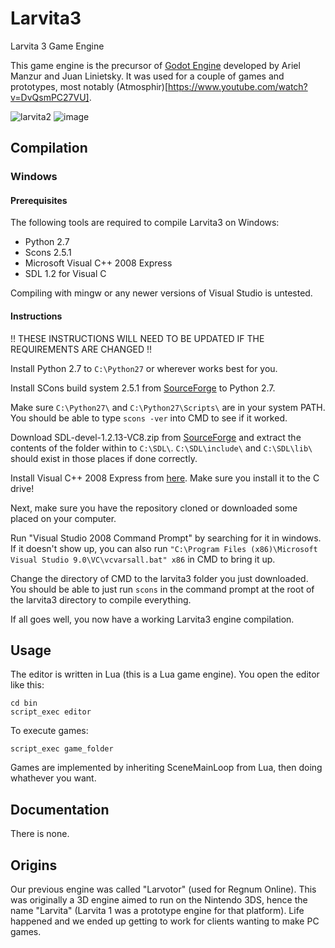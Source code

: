 # Larvita3
Larvita 3 Game Engine

This game engine is the precursor of [Godot Engine](http://www.godotengine.org) developed by Ariel Manzur and Juan Linietsky.
It was used for a couple of games and prototypes, most notably (Atmosphir)[https://www.youtube.com/watch?v=DvQsmPC27VU].

![larvita2](https://github.com/reduz/larvita3/assets/6265307/6687cd24-0751-4e11-b779-8acfd3db93e9)
![image](https://github.com/reduz/larvita3/assets/6265307/2ffce16d-e9e6-4ba7-bed4-ee00cacd8bf0)



## Compilation

### Windows

#### Prerequisites

The following tools are required to compile Larvita3 on Windows:

* Python 2.7
* Scons 2.5.1
* Microsoft Visual C++ 2008 Express
* SDL 1.2 for Visual C

Compiling with mingw or any newer versions of Visual Studio is untested.

#### Instructions

!! THESE INSTRUCTIONS WILL NEED TO BE UPDATED IF THE REQUIREMENTS ARE CHANGED !!

Install Python 2.7 to `C:\Python27` or wherever works best for you.

Install SCons build system 2.5.1 from [SourceForge](https://sourceforge.net/projects/scons/files/scons/2.5.1/) to Python 2.7.

Make sure `C:\Python27\` and `C:\Python27\Scripts\` are in your system PATH. You should be able to type `scons -ver` into CMD to see if it worked.

Download SDL-devel-1.2.13-VC8.zip from [SourceForge](https://sourceforge.net/projects/libsdl/files/SDL/1.2.13/) and extract the contents of the folder within to `C:\SDL\`. `C:\SDL\include\` and `C:\SDL\lib\` should exist in those places if done correctly.

Install Visual C++ 2008 Express from [here](http://download.microsoft.com/download/8/B/5/8B5804AD-4990-40D0-A6AA-CE894CBBB3DC/VS2008ExpressENUX1397868.iso]). Make sure you install it to the C drive!

Next, make sure you have the repository cloned or downloaded some placed on your computer.

Run "Visual Studio 2008 Command Prompt" by searching for it in windows. If it doesn't show up, you can also run `"C:\Program Files (x86)\Microsoft Visual Studio 9.0\VC\vcvarsall.bat" x86` in CMD to bring it up.

Change the directory of CMD to the larvita3 folder you just downloaded. You should be able to just run `scons` in the command prompt at the root of the larvita3 directory to compile everything.

If all goes well, you now have a working Larvita3 engine compilation.

## Usage

The editor is written in Lua (this is a Lua game engine).
You open the editor like this:
```
cd bin
script_exec editor
```

To execute games:

```
script_exec game_folder
```

Games are implemented by inheriting SceneMainLoop from Lua, then doing whathever you want.

## Documentation

There is none.

## Origins

Our previous engine was called "Larvotor" (used for Regnum Online). This was originally a 3D engine aimed to run on the Nintendo 3DS, hence the name "Larvita" (Larvita 1 was a prototype engine for that platform). Life happened and we ended up getting to work for clients wanting to make PC games.

